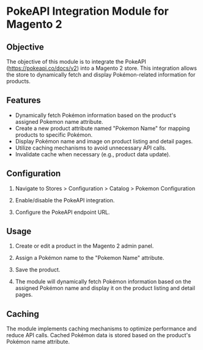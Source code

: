 # PokeAPI Integration Module for Magento 2

## Objective

The objective of this module is to integrate the PokeAPI (https://pokeapi.co/docs/v2) into a Magento 2 store. This integration allows the store to dynamically fetch and display Pokémon-related information for products.

## Features

- Dynamically fetch Pokémon information based on the product's assigned Pokemon name attribute.
- Create a new product attribute named "Pokemon Name" for mapping products to specific Pokémon.
- Display Pokémon name and image on product listing and detail pages.
- Utilize caching mechanisms to avoid unnecessary API calls.
- Invalidate cache when necessary (e.g., product data update).

## Configuration

1. Navigate to Stores > Configuration > Catalog > Pokemon Configuration

2. Enable/disable the PokeAPI integration.

3. Configure the PokeAPI endpoint URL.

## Usage

1. Create or edit a product in the Magento 2 admin panel.

2. Assign a Pokémon name to the "Pokemon Name" attribute.

3. Save the product.

4. The module will dynamically fetch Pokémon information based on the assigned Pokémon name and display it on the product listing and detail pages.

## Caching

The module implements caching mechanisms to optimize performance and reduce API calls. Cached Pokémon data is stored based on the product's Pokémon name attribute.
